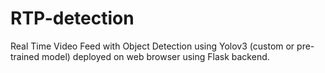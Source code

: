 # RTP-detection
Real Time Video Feed with Object Detection using Yolov3 (custom or pre-trained model) deployed on web browser using Flask backend.
